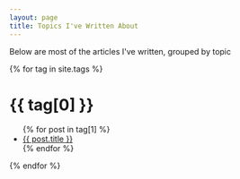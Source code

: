 ```yaml
---
layout: page
title: Topics I've Written About
---
```


Below are most of the articles I've written, grouped by topic


{% for tag in site.tags %}
# {{ tag[0] }}
 <ul>
    {% for post in tag[1] %}
      <li><a href="{{ post.url }}">{{ post.title }}</a></li>
    {% endfor %}
  </ul>
{% endfor %}

